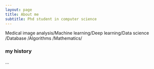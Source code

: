 ```yaml
---
layout: page
title: About me
subtitle: Phd student in computer science
---
```


Medical image analysis/Machine learning/Deep learning/Data science /Database /Algorithms /Mathematics/



### my history
...
